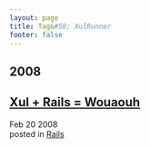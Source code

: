 ```yaml
---
layout: page
title: Tag&#58; XulRunner
footer: false
---
```


<div id="blog-archives" class="category">
<h2>2008</h2>

<article>
<h1><a href="/2008/02/20/xul-rails-wouaouh/index.html">Xul + Rails = Wouaouh</a></h1>
<time datetime="2008-02-20T00:00:00-06:00" pubdate><span class='month'>Feb</span> <span class='day'>20</span> <span class='year'>2008</span></time>
<footer>
<span class="categories">posted in 
<a href='/categories/rails/'>Rails</a></span>
</footer>
</article>
</div>
